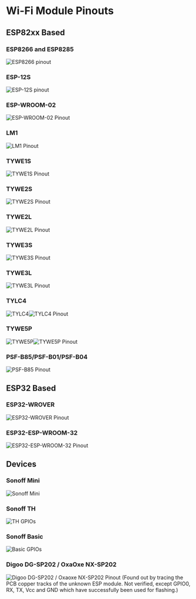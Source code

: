 # Wi-Fi Module Pinouts

## ESP82xx Based
### ESP8266 and ESP8285 
![ESP8266 pinout](_media/pinouts/ESP8266_pinout.jpg)

### ESP-12S 
![ESP-12S pinout](_media/pinouts/ESP-12s_pinout.jpg)

### ESP-WROOM-02
![ESP-WROOM-02 Pinout](_media/pinouts/ESP-WROOM-02_pinout.jpg)

### LM1 
![LM1 Pinout](_media/pinouts/LM1_pinout.jpg)

### TYWE1S 
![TYWE1S Pinout](_media/pinouts/TYWE1S_pinout.jpg)

### TYWE2S 
![TYWE2S Pinout](_media/pinouts/TYWE2S_pinout.jpg)

### TYWE2L 
![TYWE2L Pinout](_media/pinouts/TYWE2L_pinout.jpg)

### TYWE3S 
![TYWE3S Pinout](_media/pinouts/TYWE3S_pinout.jpg)

### TYWE3L 
![TYWE3L Pinout](_media/pinouts/TYWE3L_pinout.jpg)

### TYLC4 
![TYLC4](_media/pinouts/TYLC4.png)![TYLC4 Pinout](_media/pinouts/TYLC4_pinout.jpg)

### TYWE5P 
![TYWE5P](_media/pinouts/TYWE5P.jpg)![TYWE5P Pinout](_media/pinouts/TYWE5P_pinout.jpg)

### PSF-B85/PSF-B01/PSF-B04
![PSF-B85 Pinout](_media/pinouts/PSF-B85_pinout.jpg)

## ESP32 Based
### ESP32-WROVER
![ESP32-WROVER Pinout](_media/pinouts/ESP32-WROVER_pinout.jpg)

### ESP32-ESP-WROOM-32
![ESP32-ESP-WROOM-32 Pinout](_media/pinouts/ESP-WROOM-32_pinout.jpg)

## Devices
### Sonoff Mini
![Sonoff Mini](_media/pinouts/sonoff_mini.jpg)

### Sonoff TH
<img alt="TH GPIOs" src="http://tinkerman.cat/wp-content/uploads/2016/10/20161004_220416_LABELSs.jpg"></img>

### Sonoff Basic
<img alt="Basic GPIOs" src="http://tinkerman.cat/wp-content/uploads/2016/06/pinout_frontx.jpg"></img>

### Digoo DG-SP202 / OxaOxe NX-SP202
<img alt="Digoo DG-SP202 / Oxaoxe NX-SP202 Pinout" src="https://abload.de/img/nx-sp202-pinoutubkyw.jpg"></img>
(Found out by tracing the PCB copper tracks of the unknown ESP module. Not verified, except GPIO0, RX, TX, Vcc and GND which have successfully been used for flashing.)

